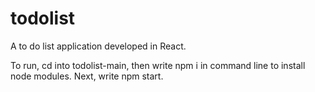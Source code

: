 # todolist
A to do list application developed in React.

To run, cd into todolist-main, then write npm i in command line to install node modules.
Next, write npm start.
